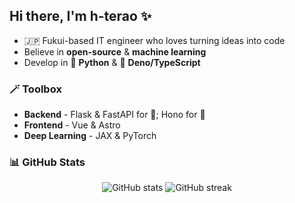 ## Hi there, I'm h-terao ✨

- 🇯🇵 Fukui-based IT engineer who loves turning ideas into code
- Believe in **open-source** & **machine learning**
- Develop in 🐍 **Python** & 🦕 **Deno/TypeScript**

### 🪄 Toolbox

- **Backend** - Flask & FastAPI for 🐍; Hono for 🦕
- **Frontend** - Vue & Astro
- **Deep Learning** - JAX & PyTorch

### 📊 GitHub Stats
<p align="center">
  <img src="https://github-readme-stats.vercel.app/api?username=h-terao&show_icons=true&hide_title=true" alt="GitHub stats" />
  <img src="https://github-readme-streak-stats.herokuapp.com/?user=h-terao" alt="GitHub streak" />
</p>
